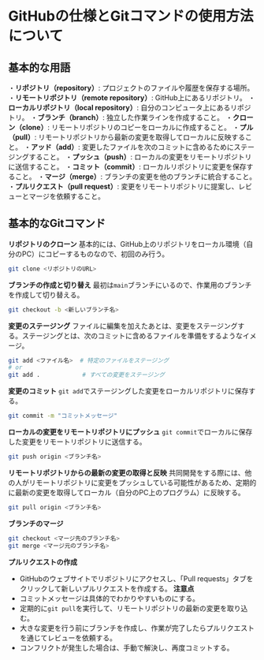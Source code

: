 # GitHubの仕様とGitコマンドの使用方法について
## 基本的な用語
・**リポジトリ（repository）**: プロジェクトのファイルや履歴を保存する場所。
・**リモートリポジトリ（remote repository）**: GitHub上にあるリポジトリ。
・**ローカルリポジトリ（local repository）**: 自分のコンピュータ上にあるリポジトリ。
・**ブランチ（branch）**: 独立した作業ラインを作成すること。
・**クローン（clone）**: リモートリポジトリのコピーをローカルに作成すること。
・**プル（pull）**: リモートリポジトリから最新の変更を取得してローカルに反映すること。
・**アッド（add）**: 変更したファイルを次のコミットに含めるためにステージングすること。
・**プッシュ（push）**: ローカルの変更をリモートリポジトリに送信すること。
・**コミット（commit）**: ローカルリポジトリに変更を保存すること。
・**マージ（merge）**: ブランチの変更を他のブランチに統合すること。
・**プルリクエスト（pull request）**: 変更をリモートリポジトリに提案し、レビューとマージを依頼すること。

## 基本的なGitコマンド
**リポジトリのクローン**
基本的には、GitHub上のリポジトリをローカル環境（自分のPC）にコピーするものなので、初回のみ行う。
```bash
git clone <リポジトリのURL>
```
**ブランチの作成と切り替え**
最初は`main`ブランチにいるので、作業用のブランチを作成して切り替える。
```bash
git checkout -b <新しいブランチ名>
```
**変更のステージング**
ファイルに編集を加えたあとは、変更をステージングする。ステージングとは、次のコミットに含めるファイルを準備をするようなイメージ。
```bash
git add <ファイル名>  # 特定のファイルをステージング
# or
git add .            # すべての変更をステージング
```
**変更のコミット**
`git add`でステージングした変更をローカルリポジトリに保存する。
```bash
git commit -m "コミットメッセージ"
```
**ローカルの変更をリモートリポジトリにプッシュ**
`git commit`でローカルに保存した変更をリモートリポジトリに送信する。
```bash
git push origin <ブランチ名>
```

**リモートリポジトリからの最新の変更の取得と反映**
共同開発をする際には、他の人がリモートリポジトリに変更をプッシュしている可能性があるため、定期的に最新の変更を取得してローカル（自分のPC上のプログラム）に反映する。
```bash
git pull origin <ブランチ名>
```
**ブランチのマージ**
```bash
git checkout <マージ先のブランチ名>
git merge <マージ元のブランチ名>
```

**プルリクエストの作成**
- GitHubのウェブサイトでリポジトリにアクセスし、「Pull requests」タブをクリックして新しいプルリクエストを作成する。
**注意点**
- コミットメッセージは具体的でわかりやすいものにする。
- 定期的に`git pull`を実行して、リモートリポジトリの最新の変更を取り込む。
- 大きな変更を行う前にブランチを作成し、作業が完了したらプルリクエストを通じてレビューを依頼する。
- コンフリクトが発生した場合は、手動で解決し、再度コミットする。